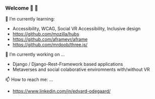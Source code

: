 ### Welcome 👋 :camel:

<!--
**camelgod/camelgod** is a ✨ _special_ ✨ repository because its `README.md` (this file) appears on your GitHub profile.

Here are some ideas to get you started:

- 👯 I’m looking to collaborate on ...
- 🤔 I’m looking for help with ...
- 💬 Ask me about ...
- 😄 Pronouns: ...
- ⚡ Fun fact: ...
-->
🌱 I’m currently learning:
- Accessibility, WCAG, Social VR Accessibility, Inclusive design
- https://github.com/mozilla/hubs
- https://github.com/aframevr/aframe
- https://github.com/mrdoob/three.js/

🔭 I’m currently working on ...
- Django / Django-Rest-Framework based applications
- Metaverses and social colaborative enviromnents with/without VR

📫 How to reach me: ...
- https://www.linkedin.com/in/edvard-odegaard/
